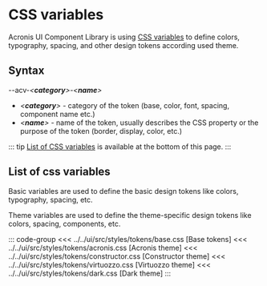 # CSS variables

Acronis UI Component Library is using [CSS variables](https://developer.mozilla.org/en-US/docs/Web/CSS/Using_CSS_custom_properties) to define colors, typography, spacing,
and other design tokens according used theme.

## Syntax

--acv-_\<**category**\>_-_\<**name**\>_

- _\<**category**\>_ - category of the token (base, color, font, spacing, component name etc.)
- _\<**name**\>_ - name of the token, usually describes the CSS property or the purpose of the token (border, display, color, etc.)

::: tip
[List of CSS variables](#list-of-basic-variables) is available at the bottom of this page.
:::

## List of css variables

Basic variables are used to define the basic design tokens like colors, typography, spacing, etc.

Theme variables are used to define the theme-specific design tokens like colors, spacing, components, etc.

::: code-group
<<< ../../ui/src/styles/tokens/base.css [Base tokens]
<<< ../../ui/src/styles/tokens/acronis.css [Acronis theme]
<<< ../../ui/src/styles/tokens/constructor.css [Constructor theme]
<<< ../../ui/src/styles/tokens/virtuozzo.css [Virtuozzo theme]
<<< ../../ui/src/styles/tokens/dark.css [Dark theme]
:::
